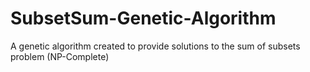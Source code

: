 # SubsetSum-Genetic-Algorithm
A genetic algorithm created to provide solutions to the sum of subsets problem (NP-Complete)
